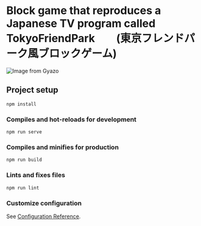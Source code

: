 # Block game that reproduces a Japanese TV program called TokyoFriendPark　　(東京フレンドパーク風ブロックゲーム)
![Image from Gyazo](https://i.gyazo.com/a33af862ab6256decc3229632a9eefff.gif)

## Project setup
```
npm install
```

### Compiles and hot-reloads for development
```
npm run serve
```

### Compiles and minifies for production
```
npm run build
```

### Lints and fixes files
```
npm run lint
```

### Customize configuration
See [Configuration Reference](https://cli.vuejs.org/config/).
